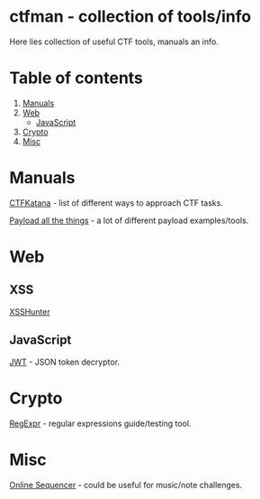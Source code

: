 # ctfman - collection of tools/info

Here lies collection of useful CTF tools, manuals an info.

Table of contents
===================
1. [Manuals](#manuals)
2. [Web](#web)
    - [JavaScript](#javascript)
3. [Crypto](#crypto)
4. [Misc](#misc)

Manuals
===================
[CTFKatana](https://github.com/JohnHammond/ctf-katana) - list of different ways to approach CTF tasks.

[Payload all the things](https://github.com/swisskyrepo/PayloadsAllTheThings) - a lot of different payload examples/tools.

Web
==================
## XSS
[XSSHunter](https://xsshunter.com/app)
## JavaScript
[JWT](https://jwt.io) - JSON token decryptor.

Crypto
==================
[RegExpr](https://regexr.com) - regular expressions guide/testing tool.

Misc
==================
[Online Sequencer](https://onlinesequencer.net/) - could be useful for music/note challenges.
